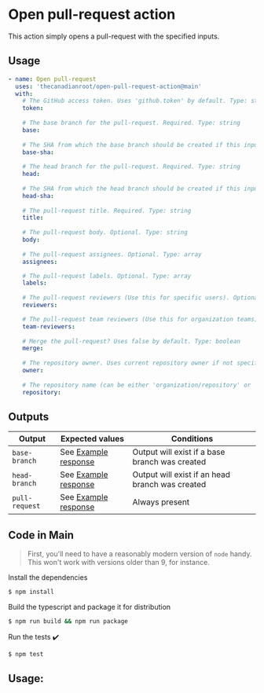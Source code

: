 # Open pull-request action

This action simply opens a pull-request with the specified inputs.

## Usage

```yaml
- name: Open pull-request
  uses: 'thecanadianroot/open-pull-request-action@main'
  with:
    # The GitHub access token. Uses 'github.token' by default. Type: string
    token:  
    
    # The base branch for the pull-request. Required. Type: string
    base: 
    
    # The SHA from which the base branch should be created if this input is used. Optional, but the base branch must already exist. Type: string
    base-sha:
    
    # The head branch for the pull-request. Required. Type: string
    head: 
    
    # The SHA from which the head branch should be created if this input is used. Optional, but the head branch must already exist. Type: string
    head-sha:
    
    # The pull-request title. Required. Type: string
    title: 
    
    # The pull-request body. Optional. Type: string
    body: 
    
    # The pull-request assignees. Optional. Type: array
    assignees:

    # The pull-request labels. Optional. Type: array
    labels:
    
    # The pull-request reviewers (Use this for specific users). Optional. Type: array
    reviewers:

    # The pull-request team reviewers (Use this for organization teams). Optional. Type: array
    team-reviewers:
    
    # Merge the pull-request? Uses false by default. Type: boolean 
    merge: 
    
    # The repository owner. Uses current repository owner if not specified. Type: string
    owner:
    
    # The repository name (can be either 'organization/repository' or 'repository' format). Uses current repository name if not specified. Type: string
    repository: 
```

## Outputs

| Output         | Expected values                                                                                                 | Conditions                                      |
|----------------|-----------------------------------------------------------------------------------------------------------------|-------------------------------------------------|
| `base-branch`  | See [Example response](https://docs.github.com/en/rest/git/refs?apiVersion=2022-11-28#create-a-reference)       | Output will exist if a base branch was created  |
| `head-branch`  | See [Example response](https://docs.github.com/en/rest/git/refs?apiVersion=2022-11-28#create-a-reference)       | Output will exist if an head branch was created |
| `pull-request` | See [Example response](https://docs.github.com/en/rest/pulls/pulls?apiVersion=2022-11-28#create-a-pull-request) | Always present                                  |


## Code in Main

> First, you'll need to have a reasonably modern version of `node` handy. This won't work with versions older than 9, for instance.

Install the dependencies  
```bash
$ npm install
```

Build the typescript and package it for distribution
```bash
$ npm run build && npm run package
```

Run the tests :heavy_check_mark:  
```bash
$ npm test
```

## Usage:

